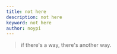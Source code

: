 ```yaml
---
title: not here
description: not here
keyword: not here
author: noypi
---
```


> if there's a way, there's another way.
